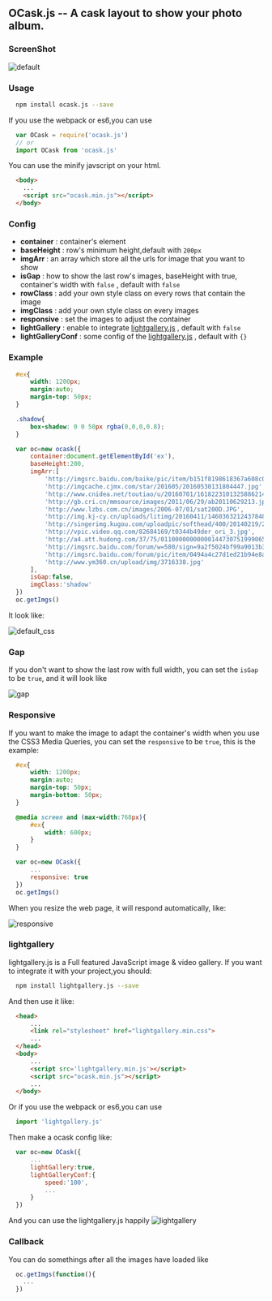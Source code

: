 ## OCask.js    -- A cask layout to show your photo album.
### ScreenShot
![default](https://github.com/wuzhouyang/OCask.js/blob/master/screenShot/default.png)
### Usage
``` bash
  npm install ocask.js --save
```
If you use the webpack or es6,you can use
``` javascript
  var OCask = require('ocask.js')
  // or
  import OCask from 'ocask.js'
```
You can use the minify javscript on your html.
``` html
  <body>
    ...
    <script src="ocask.min.js"></script>
  </body>
```
### Config
* **container** : container's element  
* **baseHeight** : row's minimum height,default with `200px`  
* **imgArr** : an array which store all the urls for image that you want to show  
* **isGap** : how to show the last row's images, baseHeight with true, container's width with `false` , default with `false` 
* **rowClass** : add your own style class on every rows that contain the image  
* **imgClass** : add your own style class on every images   
* **responsive** : set the images to adjust the container 
* **lightGallery** : enable to integrate [lightgallery.js](https://github.com/sachinchoolur/lightgallery.js) , default with `false`
* **lightGalleryConf** : some config of the [lightgallery.js](https://github.com/sachinchoolur/lightgallery.js) , default with `{}`
### Example
``` css
  #ex{
      width: 1200px;
      margin:auto;
      margin-top: 50px;
  }

  .shadow{
      box-shadow: 0 0 50px rgba(0,0,0,0.8);
  }
```
``` javascript
  var oc=new ocask({
      container:document.getElementById('ex'),
      baseHeight:200,
      imgArr:[
          'http://imgsrc.baidu.com/baike/pic/item/b151f8198618367a608c040a2b738bd4b21ce5e4.jpg',
          'http://imgcache.cjmx.com/star/201605/20160530131804447.jpg',
          'http://www.cnidea.net/toutiao/u/20160701/161822310132588621419.jpg',
          'http://gb.cri.cn/mmsource/images/2011/06/29/ab20110629213.jpg',
          'http://www.lzbs.com.cn/images/2006-07/01/sat200D.JPG',
          'http://img.kj-cy.cn/uploads/litimg/20160411/1460363212437848.jpg',
          'http://singerimg.kugou.com/uploadpic/softhead/400/20140219/20140219104100727871.jpg',
          'http://vpic.video.qq.com/82684169/t0344b49der_ori_3.jpg',
          'http://a4.att.hudong.com/37/75/01100000000000144730751999065_s.jpg',
          'http://imgsrc.baidu.com/forum/w=580/sign=9a2f5024bf99a9013b355b3e2d950a58/c124bc315c6034a8dbc034b1cc134954092376e5.jpg',
          'http://imgsrc.baidu.com/forum/pic/item/0494a4c27d1ed21b94e8ac09ad6eddc451da3f3d.jpg',
          'http://www.ym360.cn/upload/img/3716338.jpg'
      ],
      isGap:false,
      imgClass:'shadow'
  })
  oc.getImgs()
```
It look like:  

![default_css](https://github.com/wuzhouyang/OCask.js/blob/master/screenShot/default_css.png)

### Gap
If you don't want to show the last row with full width, you can set the `isGap` to be `true`, and it will look like  

![gap](https://github.com/wuzhouyang/OCask.js/blob/master/screenShot/gap.png)

### Responsive
If you want to make the image to adapt the container's width when you use the CSS3 Media Queries, you can set the `responsive` to be `true`, this is the example:  

``` css
  #ex{
      width: 1200px;
      margin:auto;
      margin-top: 50px;
      margin-bottom: 50px;
  }

  @media screen and (max-width:768px){
      #ex{
          width: 600px;
      }
  }
```
``` javascript
  var oc=new OCask({
      ...
      responsive: true
  })
  oc.getImgs()
```
When you resize the web page, it will respond automatically, like:  

![responsive](https://github.com/wuzhouyang/OCask.js/blob/master/screenShot/responsive.png)

### lightgallery
lightgallery.js is a Full featured JavaScript image & video gallery. If you want to integrate it with your project,you should:
``` bash
  npm install lightgallery.js --save
```
And then use it like:
``` html
  <head>
      ...
      <link rel="stylesheet" href="lightgallery.min.css">
      ...
  </head>
  <body>
      ...
      <script src='lightgallery.min.js'></script>
      <script src="ocask.min.js"></script>
      ...
  </body>
```
Or if you use the webpack or es6,you can use
``` javascript
  import 'lightgallery.js'
```
Then make a ocask config like:
``` javascript
  var oc=new OCask({
      ...
      lightGallery:true,
      lightGalleryConf:{
          speed:'100',
          ...
      }
  })
```
And you can use the lightgallery.js happily
![lightgallery](https://github.com/wuzhouyang/OCask.js/blob/master/screenShot/lightgallery.png)

### Callback
You can do somethings after all the images have loaded like
``` javascript
  oc.getImgs(function(){
    ...
  })
```
